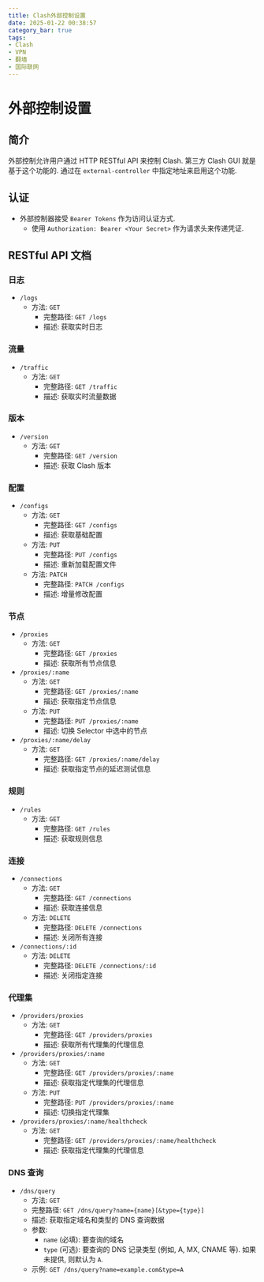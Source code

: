 ```yaml
---
title: Clash外部控制设置
date: 2025-01-22 00:38:57
category_bar: true
tags:
- Clash
- VPN
- 翻墙
- 国际联网
---
```


# 外部控制设置

## 简介

外部控制允许用户通过 HTTP RESTful API 来控制 Clash. 第三方 Clash GUI 就是基于这个功能的. 通过在 `external-controller` 中指定地址来启用这个功能.

## 认证

- 外部控制器接受 `Bearer Tokens` 作为访问认证方式.
	- 使用 `Authorization: Bearer <Your Secret>` 作为请求头来传递凭证.

## RESTful API 文档

### 日志

- `/logs`
	- 方法: `GET`
		- 完整路径: `GET /logs`
		- 描述: 获取实时日志

### 流量

- `/traffic`
	- 方法: `GET`
		- 完整路径: `GET /traffic`
		- 描述: 获取实时流量数据

### 版本

- `/version`
	- 方法: `GET`
		- 完整路径: `GET /version`
		- 描述: 获取 Clash 版本

### 配置

- `/configs`
	- 方法: `GET`
		- 完整路径: `GET /configs`
		- 描述: 获取基础配置
	- 方法: `PUT`
		- 完整路径: `PUT /configs`
		- 描述: 重新加载配置文件
	- 方法: `PATCH`
		- 完整路径: `PATCH /configs`
		- 描述: 增量修改配置

### 节点

- `/proxies`
	- 方法: `GET`
		- 完整路径: `GET /proxies`
		- 描述: 获取所有节点信息
- `/proxies/:name`
	- 方法: `GET`
		- 完整路径: `GET /proxies/:name`
		- 描述: 获取指定节点信息
	- 方法: `PUT`
		- 完整路径: `PUT /proxies/:name`
		- 描述: 切换 Selector 中选中的节点
- `/proxies/:name/delay`
	- 方法: `GET`
		- 完整路径: `GET /proxies/:name/delay`
		- 描述: 获取指定节点的延迟测试信息

### 规则

- `/rules`
	- 方法: `GET`
		- 完整路径: `GET /rules`
		- 描述: 获取规则信息

### 连接

- `/connections`
	- 方法: `GET`
		- 完整路径: `GET /connections`
		- 描述: 获取连接信息
	- 方法: `DELETE`
		- 完整路径: `DELETE /connections`
		- 描述: 关闭所有连接
- `/connections/:id`
	- 方法: `DELETE`
		- 完整路径: `DELETE /connections/:id`
		- 描述: 关闭指定连接

### 代理集

- `/providers/proxies`
	- 方法: `GET`
		- 完整路径: `GET /providers/proxies`
		- 描述: 获取所有代理集的代理信息
- `/providers/proxies/:name`
	- 方法: `GET`
		- 完整路径: `GET /providers/proxies/:name`
		- 描述: 获取指定代理集的代理信息
	- 方法: `PUT`
		- 完整路径: `PUT /providers/proxies/:name`
		- 描述: 切换指定代理集
- `/providers/proxies/:name/healthcheck`
	- 方法: `GET`
		- 完整路径: `GET /providers/proxies/:name/healthcheck`
		- 描述: 获取指定代理集的代理信息

### DNS 查询

- `/dns/query`
	- 方法: `GET`
	- 完整路径: `GET /dns/query?name={name}[&type={type}]`
	- 描述: 获取指定域名和类型的 DNS 查询数据
	- 参数:
		- `name` (必填): 要查询的域名
		- `type` (可选): 要查询的 DNS 记录类型 (例如, A, MX, CNAME 等). 如果未提供, 则默认为 `A`.
	- 示例: `GET /dns/query?name=example.com&type=A`
